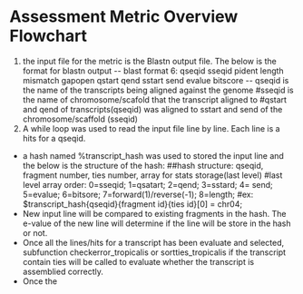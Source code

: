 # Assessment Metric Overview Flowchart

1. the input file for the metric is the Blastn output file. The below is the format for blastn output 
  -- blast format 6: qseqid sseqid pident length mismatch gapopen qstart qend sstart send evalue bitscore
  -- qseqid is the name of the transcripts being aligned against the genome
  #sseqid is the name of chromosome/scafold that the transcript aligned to
  #qstart and qend of transcripts(qseqid) was aligned to sstart and send of the chromosome/scaffold (sseqid) 
2. A while loop was used to read the input file line by line. Each line is a hits for a qseqid. 
- a hash named %transcript_hash was used to stored the input line and the below is the structure of the hash:
  ##hash structure: qseqid, fragment number, ties number, array for stats storage(last level)
  #last level array order: 0=sseqid; 1=qsatart; 2=qend; 3=sstard; 4= send; 5=evalue; 6=bitsore; 7=forward(1)/reverse(-1); 8=length;
  #ex: $transcript_hash{qseqid}{fragment id}{ties id}[0] = chr04;
- New input line will be compared to existing fragments in the hash. The e-value of the new line will determine if the line will be store in the hash or not.
 - Once all the lines/hits for a transcript has been evaluate and selected, subfunction checkerror_tropicalis or sortties_tropicalis if the transcript contain ties will be called to evaluate whether the transcript is assemblied correctly. 
 - Once the 
